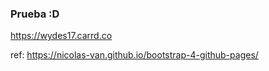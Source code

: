 ### Prueba :D

https://wydes17.carrd.co

ref: https://nicolas-van.github.io/bootstrap-4-github-pages/
